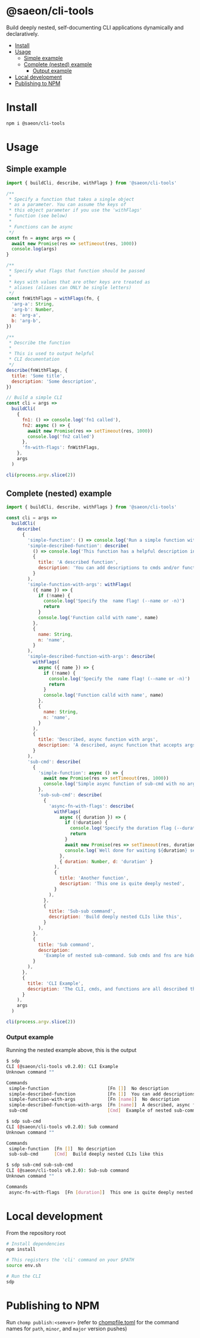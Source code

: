 # @saeon/cli-tools
Build deeply nested, self-documenting CLI applications dynamically and declaratively.

<!-- START doctoc generated TOC please keep comment here to allow auto update -->
<!-- DON'T EDIT THIS SECTION, INSTEAD RE-RUN doctoc TO UPDATE -->

- [Install](#install)
- [Usage](#usage)
  - [Simple example](#simple-example)
  - [Complete (nested) example](#complete-nested-example)
    - [Output example](#output-example)
- [Local development](#local-development)
- [Publishing to NPM](#publishing-to-npm)

<!-- END doctoc generated TOC please keep comment here to allow auto update -->

# Install

```sh
npm i @saeon/cli-tools
```

# Usage

## Simple example

```js
import { buildCli, describe, withFlags } from '@saeon/cli-tools'

/**
 * Specify a function that takes a single object
 * as a parameter. You can assume the keys of
 * this object parameter if you use the 'withFlags'
 * function (see below)
 *
 * Functions can be async
 */
const fn = async args => {
  await new Promise(res => setTimeout(res, 1000))
  console.log(args)
}

/**
 * Specify what flags that function should be passed
 *
 * keys with values that are other keys are treated as
 * aliases (aliases can ONLY be single letters)
 */
const fnWithFlags = withFlags(fn, {
  'arg-a': String,
  'arg-b': Number,
  a: 'arg-a',
  b: 'arg-b',
})

/**
 * Describe the function
 *
 * This is used to output helpful
 * CLI documentation
 */
describe(fnWithFlags, {
  title: 'Some title',
  description: 'Some description',
})

// Build a simple CLI
const cli = args =>
  buildCli(
    {
      fn1: () => console.log('fn1 called'),
      fn2: async () => {
        await new Promise(res => setTimeout(res, 1000))
        console.log('fn2 called')
      },
      'fn-with-flags': fnWithFlags,
    },
    args
  )

cli(process.argv.slice(2))
```

## Complete (nested) example

```js
import { buildCli, describe, withFlags } from '@saeon/cli-tools'

const cli = args =>
  buildCli(
    describe(
      {
        'simple-function': () => console.log('Run a simple function with no args'),
        'simple-described-function': describe(
          () => console.log('This function has a helpful description in the help output'),
          {
            title: 'A described function',
            description: 'You can add descriptions to cmds and/or functions using describe()',
          }
        ),
        'simple-function-with-args': withFlags(
          ({ name }) => {
            if (!name) {
              console.log('Specify the  name flag! (--name or -n)')
              return
            }
            console.log('Function calld with name', name)
          },
          {
            name: String,
            n: 'name',
          }
        ),
        'simple-described-function-with-args': describe(
          withFlags(
            async ({ name }) => {
              if (!name) {
                console.log('Specify the  name flag! (--name or -n)')
                return
              }
              console.log('Function calld with name', name)
            },
            {
              name: String,
              n: 'name',
            }
          ),
          {
            title: 'Described, async function with args',
            description: 'A described, async function that accepts args. Defined declaratively!',
          }
        ),
        'sub-cmd': describe(
          {
            'simple-function': async () => {
              await new Promise(res => setTimeout(res, 1000))
              console.log('Simple async function of sub-cmd with no args')
            },
            'sub-sub-cmd': describe(
              {
                'async-fn-with-flags': describe(
                  withFlags(
                    async ({ duration }) => {
                      if (!duration) {
                        console.log('Specify the duration flag (--duration or -d)')
                        return
                      }
                      await new Promise(res => setTimeout(res, duration * 1000))
                      console.log(`Well done for waiting ${duration} seconds`)
                    },
                    { duration: Number, d: 'duration' }
                  ),
                  {
                    title: 'Another function',
                    description: 'This one is quite deeply nested',
                  }
                ),
              },
              {
                title: 'Sub-sub command',
                description: 'Build deeply nested CLIs like this',
              }
            ),
          },
          {
            title: 'Sub command',
            description:
              'Example of nested sub-command. Sub cmds and fns are hidden from top level output',
          }
        ),
      },
      {
        title: 'CLI Example',
        description: 'The CLI, cmds, and functions are all described the same way',
      }
    ),
    args
  )

cli(process.argv.slice(2))
```

### Output example

Running the nested example above, this is the output

```sh
$ sdp
CLI (@saeon/cli-tools v0.2.0): CLI Example
Unknown command ""

Commands
 simple-function                      [Fn []]  No description
 simple-described-function            [Fn []]  You can add descriptions to cmds and/or functions using describe()
 simple-function-with-args            [Fn [name]]  No description
 simple-described-function-with-args  [Fn [name]]  A described, async function that accepts args. Defined declaratively!
 sub-cmd                              [Cmd]  Example of nested sub-command. Sub cmds and fns are hidden from top level output
```

```sh
$ sdp sub-cmd
CLI (@saeon/cli-tools v0.2.0): Sub command
Unknown command ""

Commands
 simple-function  [Fn []]  No description
 sub-sub-cmd      [Cmd]  Build deeply nested CLIs like this
```

```sh
$ sdp sub-cmd sub-sub-cmd
CLI (@saeon/cli-tools v0.2.0): Sub-sub command
Unknown command ""

Commands
 async-fn-with-flags  [Fn [duration]]  This one is quite deeply nested
```

# Local development

From the repository root

```sh
# Install dependencies
npm install

# This registers the 'cli' command on your $PATH
source env.sh

# Run the CLI
sdp
```

# Publishing to NPM

Run `chomp publish:<semver>` (refer to [chompfile.toml](/chompfile.toml) for the command names for `path`, `minor`, and `major` version pushes)
